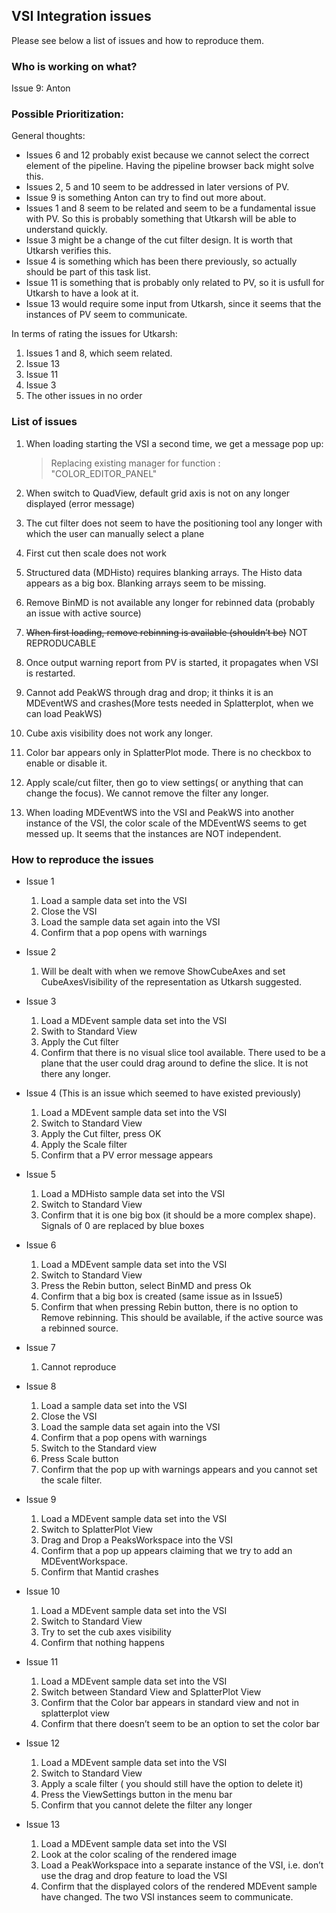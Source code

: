 ## VSI Integration issues
Please see below  a list of issues and how to reproduce them.

### Who is working on what?
Issue 9: Anton


### Possible Prioritization:

General thoughts:
* Issues 6 and 12 probably exist because we cannot select the correct element of the pipeline. Having the pipeline browser back might solve this.
* Issues 2, 5 and 10 seem to be addressed in later versions of PV.
* Issue 9 is something Anton can try to find out more about.
* Issues 1 and 8 seem to be related and seem to be a fundamental issue with PV. So this is probably something that Utkarsh will be able to understand quickly.
* Issue 3 might be a change of the cut filter design. It is worth that Utkarsh verifies this.
* Issue 4 is something which has been there previously, so actually should be part of this task list.
* Issue 11 is something that is probably only related to PV, so it is usfull for Utkarsh to have a look at it.
* Issue 13 would require some input from Utkarsh, since it seems that the instances of PV seem to communicate. 

In terms of rating the issues for Utkarsh:

  1. Issues 1 and 8, which seem related.
  2. Issue 13
  3. Issue 11
  4. Issue 3
  5. The other issues in no order

### List of issues
1. When loading starting the VSI a second time, we get a message pop up: 

    > Replacing existing manager for function : 
    > "COLOR_EDITOR_PANEL" 

2. When switch to QuadView, default grid axis is not on any longer displayed (error message)
3. The cut filter does not seem to have the positioning tool any longer with which the user can manually select a plane
4. First cut then scale does not work
5. Structured data (MDHisto) requires blanking arrays. The Histo data appears as a big box. Blanking arrays seem to be missing.
6. Remove BinMD is not available any longer for rebinned data (probably an issue with active source)
7. ~~When first loading, remove rebinning is available (shouldn’t be)~~ NOT REPRODUCABLE
8. Once output warning report from PV is started, it propagates when VSI is restarted. 
9. Cannot add PeakWS through drag and drop; it thinks it is an MDEventWS and crashes(More tests needed in Splatterplot, when we can load  PeakWS)
10.	Cube axis visibility does not work any longer.
11.	Color bar appears only in SplatterPlot mode. There is no checkbox to enable or disable it.
12.	Apply scale/cut filter, then go to view settings( or anything that can change the focus). We cannot remove the filter any longer.
13. When loading MDEventWS into the VSI and PeakWS into another instance of the VSI, the color scale of the MDEventWS seems to get messed up. It seems that the instances are NOT independent.


### How to reproduce the issues
* Issue 1
  1. Load a sample data set into the VSI
  2. Close the VSI
  3.	Load the sample data set again into the VSI
  4.	Confirm that a pop opens with warnings

* Issue 2
  1.	Will be dealt with when we remove ShowCubeAxes and set CubeAxesVisibility of the representation as Utkarsh suggested.

* Issue 3
  1.	Load a MDEvent sample data set into the VSI
  2.	Swith to Standard View
  3.	Apply the Cut filter
  4.	Confirm that there is no visual slice tool available. There used to be a plane that the user could drag around to define the slice. It is not there any longer.

* Issue 4 (This is an issue which seemed to have existed previously)
  1.	Load a MDEvent sample data set into the VSI
  2.	Switch to Standard View
  3.	Apply the Cut filter, press OK
  4.	Apply the Scale filter
  5.	Confirm that a PV error message appears

* Issue 5
  1.	Load a MDHisto sample data set into the VSI
  2.	Switch to Standard View
  3.	Confirm that it is one big box (it should be a more complex shape). Signals of 0 are replaced by blue boxes

* Issue 6
  1.	Load a MDEvent sample data set into the VSI
  2.	Switch to Standard View
  3.	Press the Rebin button, select BinMD and press Ok
  4.	Confirm that a big box is created (same issue as in Issue5)
  5.	Confirm that when pressing Rebin button, there is no option to Remove rebinning. This should be available, if the active source was a rebinned source.

* Issue 7
  1.	Cannot reproduce

* Issue 8
  1.	Load a sample data set into the VSI
  2.	Close the VSI
  3.	Load the sample data set again into the VSI
  4.	Confirm that a pop opens with warnings 
  5.	Switch to the Standard view
  6.	Press Scale button
  7.	Confirm that the pop up with warnings appears and you cannot set the scale filter. 

* Issue 9
  1.	Load a MDEvent sample data set into the VSI
  2.	Switch to SplatterPlot View
  3.	Drag and Drop a PeaksWorkspace into the VSI
  4.	Confirm that a pop up appears claiming that we try to add an MDEventWorkspace. 
  5.	Confirm that Mantid crashes

* Issue 10
  1.	Load a MDEvent sample data set into the VSI
  2.	Switch to Standard View
  3.	Try to set the cub axes visibility
  4.	Confirm that nothing happens

* Issue 11
  1.	Load a MDEvent sample data set into the VSI
  2.	Switch between Standard View and SplatterPlot View
  3.	Confirm that the Color bar appears in standard view and not in splatterplot view
  4.	Confirm that there doesn’t seem to be an option to set the color bar

* Issue 12
  1.	Load a MDEvent sample data set into the VSI
  2.	Switch to Standard View
  3.	Apply a scale filter ( you should still have the option to delete it)
  4.	Press the ViewSettings button in the menu bar
  5.	Confirm that you cannot delete the filter any longer
  
* Issue 13
  1.	Load a MDEvent sample data set into the VSI
  2.	Look at the color scaling of the rendered image
  3.	Load a PeakWorkspace into a separate instance of the VSI, i.e. don’t use the drag and drop feature to load the VSI
  4.	Confirm that the displayed colors of the rendered MDEvent sample have changed. The two VSI instances seem to communicate.


